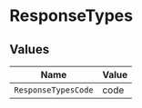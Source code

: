 # ResponseTypes


## Values

| Name                | Value               |
| ------------------- | ------------------- |
| `ResponseTypesCode` | code                |
